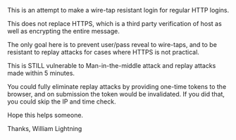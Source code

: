 This is an attempt to make a wire-tap resistant login for regular HTTP logins.

This does not replace HTTPS, which is a third party verification of host as well as encrypting the entire message.

The only goal here is to prevent user/pass reveal to wire-taps, and to be resistant to replay attacks for cases where HTTPS is not practical.

This is STILL vulnerable to Man-in-the-middle attack and replay attacks made within 5 minutes.

You could fully eliminate replay attacks by providing one-time tokens to the browser, and on submission the token would be invalidated. If you did that, you could skip the IP and time check.

Hope this helps someone.

Thanks,
William Lightning